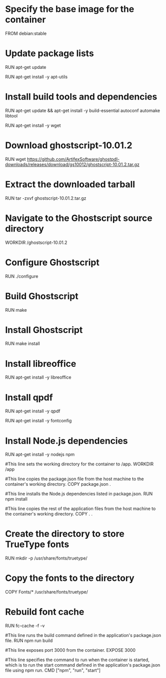 # Specify the base image for the container
FROM debian:stable

# Update package lists
RUN apt-get update

RUN apt-get install -y apt-utils

# Install build tools and dependencies
RUN apt-get update && apt-get install -y build-essential autoconf automake libtool


RUN apt-get install -y wget 

# Download ghostscript-10.01.2
RUN wget https://github.com/ArtifexSoftware/ghostpdl-downloads/releases/download/gs10012/ghostscript-10.01.2.tar.gz

# Extract the downloaded tarball
RUN tar -zxvf ghostscript-10.01.2.tar.gz

# Navigate to the Ghostscript source directory
WORKDIR /ghostscript-10.01.2

# Configure Ghostscript
RUN ./configure

# Build Ghostscript
RUN make

# Install Ghostscript
RUN make install

# Install libreoffice
RUN apt-get install -y libreoffice 

# Install qpdf
RUN apt-get install -y qpdf 

RUN apt-get install -y fontconfig

# Install Node.js dependencies
RUN apt-get install -y nodejs npm


#This line sets the working directory for the container to /app.
WORKDIR /app 

#This line copies the package.json file from the host machine to the container's working directory.
COPY package.json .

#This line installs the Node.js dependencies listed in package.json.
RUN npm install

#This line copies the rest of the application files from the host machine to the container's working directory.
COPY . .

# Create the directory to store TrueType fonts
RUN mkdir -p /usr/share/fonts/truetype/

# Copy the fonts to the directory
COPY Fonts/* /usr/share/fonts/truetype/

# Rebuild font cache
RUN fc-cache -f -v

#This line runs the build command defined in the application's package.json file.
RUN npm run build

#This line exposes port 3000 from the container.
EXPOSE 3000

#This line specifies the command to run when the container is started, which is to run the start command defined in the application's package.json file using npm run.
CMD ["npm", "run", "start"]
